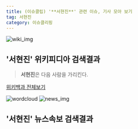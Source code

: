 ```yaml
---
title: (이슈클립) '**서현진**' 관련 이슈, 기사 모아 보기
tag: 서현진
category: 이슈클리핑
---
```

![wiki_img](https://user-images.githubusercontent.com/42597476/44503234-41136a80-a6d0-11e8-9071-6fc6418eafe4.png)
## **'**서현진**'** 위키피디아 검색결과
>**서현진**은 다음 사람을 가리킨다.

<a href="https://ko.wikipedia.org/wiki/서현진" target="_blank">위키백과 전체보기</a>

![wordcloud](https://s3.ap-northeast-2.amazonaws.com/lyrics101-wordcloud/2018-10-02-1538490974.png)
![news_img](https://user-images.githubusercontent.com/42597476/44507050-1206f400-a6e4-11e8-8d98-7ffbfebb353f.png)
## **'**서현진**'** 뉴스속보 검색결과

